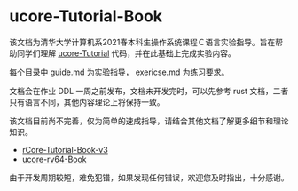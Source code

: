 # ucore-Tutorial-Book

该文档为清华大学计算机系2021春本科生操作系统课程Ｃ语言实验指导。旨在帮助同学们理解 [ucore-Tutorial](https://github.com/DeathWish5/ucore-Tutorial) 代码，并在此基础上完成实验内容。

每个目录中 guide.md 为实验指导， exericse.md 为练习要求。

文档会在作业 DDL 一周之前发布，文档未开发完时，可以先参考 rust 文档，二者只有语言不同，其他内容理论上将保持一致。

该文档目前尚不完善，仅为简单的速成指导，请结合其他文档了解更多细节和理论知识。
* [rCore-Tutorial-Book-v3](https://rcore-os.github.io/rCore-Tutorial-Book-v3/index.html)
* [ucore-rv64-Book](https://nankai.gitbook.io/ucore-os-on-risc-v64)

由于开发周期较短，难免犯错，如果发现任何错误，欢迎您及时指出，十分感谢。



